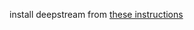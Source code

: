 install deepstream from [these instructions](https://docs.nvidia.com/metropolis/deepstream/dev-guide/text/DS_Quickstart.html)